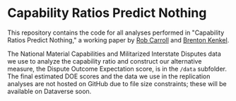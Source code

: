# Capability Ratios Predict Nothing

This repository contains the code for all analyses performed in "Capability Ratios Predict Nothing," a working paper by [Rob Carroll](http://www.robertjcarroll.com) and [Brenton Kenkel](http://www.bkenkel.com).

The National Material Capabilities and Militarized Interstate Disputes data we use to analyze the capability ratio and construct our alternative measure, the Dispute Outcome Expectation score, is in the `/data` subfolder.  The final estimated DOE scores and the data we use in the replication analyses are not hosted on GitHub due to file size constraints; these will be available on Dataverse soon.
